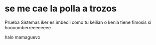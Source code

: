 # se me cae la polla a trozos
Prueba Sistemas
iker es imbecil
como tu
keilian o kenia tiene fimosis
si hoooomberreeeeeeee

halo mamaguevo
